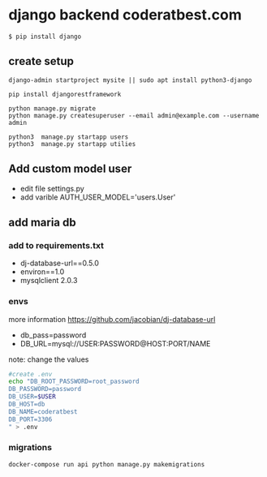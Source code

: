 # django backend coderatbest.com
```
$ pip install django
```
## create setup

```
django-admin startproject mysite || sudo apt install python3-django

pip install djangorestframework

python manage.py migrate
python manage.py createsuperuser --email admin@example.com --username admin

python3  manage.py startapp users
python3  manage.py startapp utilies

```

## Add custom model user

- edit file settings.py
- add varible AUTH_USER_MODEL='users.User'

## add maria db
### add to requirements.txt
- dj-database-url==0.5.0
- environ==1.0
- mysqlclient 2.0.3

### envs 
more information https://github.com/jacobian/dj-database-url
- db_pass=password
- DB_URL=mysql://USER:PASSWORD@HOST:PORT/NAME

note: change the values

```bash
#create .env
echo "DB_ROOT_PASSWORD=root_password
DB_PASSWORD=password
DB_USER=$USER
DB_HOST=db
DB_NAME=coderatbest
DB_PORT=3306
" > .env

```

### migrations

```
docker-compose run api python manage.py makemigrations
```
